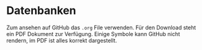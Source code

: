 # Datenbanken
Zum ansehen auf GitHub das `.org` File verwenden. Für den Download steht ein PDF Dokument zur Verfügung.
Einige Symbole kann GitHub nicht rendern, im PDF ist alles korrekt dargestellt.
